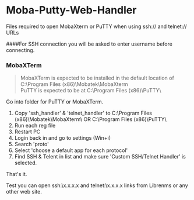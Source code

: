 # Moba-Putty-Web-Handler
Files required to open MobaXterm or PuTTY when using ssh:// and telnet:// URLs

####For SSH connection you will be asked to enter username before connecting.

### MobaXTerm

> MobaXTerm is expected to be installed in the default location of C:\Program Files (x86)\Mobatek\MobaXterm\
> PuTTY is expected to be at C:\Program Files (x86)\PuTTY\

Go into folder for PuTTY or MobaXTerm.

1. Copy 'ssh_handler' & 'telnet_handler' to C:\Program Files (x86)\Mobatek\MobaXterm\ OR C:\Program Files (x86)\PuTTY\
2. Run each reg file
3. Restart PC
4. Login back in and go to settings (Win+i)
5. Search 'proto'
6. Select 'choose a default app for each protocol'
7. Find SSH & Telent in list and make sure 'Custom SSH/Telnet Handler' is selected.


That's it.

Test you can open ssh:\\x.x.x.x and telnet:\\x.x.x.x links from Librenms or any other web site.
